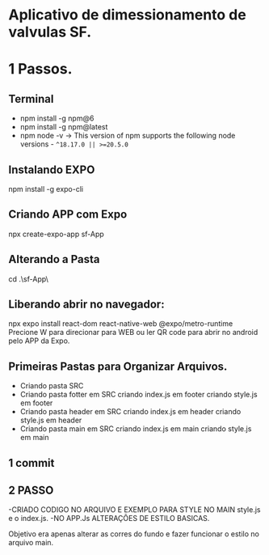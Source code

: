 # Aplicativo de dimessionamento de valvulas SF.

# 1 Passos.

## Terminal
- npm install -g npm@6
- npm install -g npm@latest
- npm node -v -> This version of npm supports the following node versions - `^18.17.0 || >=20.5.0`

## Instalando EXPO
npm install -g expo-cli

## Criando APP com Expo
npx create-expo-app sf-App

## Alterando a Pasta
cd .\sf-App\

## Liberando abrir no navegador:
npx expo install react-dom react-native-web @expo/metro-runtime
Precione W para direcionar para WEB ou ler QR code para abrir no android pelo APP da Expo.

## Primeiras Pastas para Organizar Arquivos.
- Criando pasta SRC
- Criando pasta fotter em SRC
	criando index.js em footer
	criando style.js em footer
- Criando pasta header em SRC
	criando index.js em header
	criando style.js em header
- Criando pasta main em SRC
	criando index.js em main
	criando style.js em main

## 1 commit

## 2 PASSO

-CRIADO CODIGO NO ARQUIVO E EXEMPLO PARA STYLE NO MAIN style.js e o index.js.
-NO APP.Js ALTERAÇÕES DE ESTILO BASICAS.

Objetivo era apenas alterar as corres do fundo e fazer funcionar o estilo no arquivo main.
